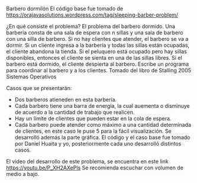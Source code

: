 Barbero dormilón
El código base fue tomado de https://orajavasolutions.wordpress.com/tag/sleeping-barber-problem/

¿En qué consiste el problema? 
El problema del barbero dormido. Una barbería consta de una sala de espera con n sillas y una sala de barbero con una silla de barbero. Si no hay clientes que atender, el barbero se va a dormir. Si un cliente ingresa a la barbería y todas las sillas están ocupadas, el cliente abandona la tienda. Si el peluquero está ocupado pero hay sillas disponibles, entonces el cliente se sienta en una de las sillas libres. Si el barbero está dormido, el cliente despierta al barbero. Escribe un programa para coordinar al barbero y a los clientes.
Tomado del libro de Stalling 2005 Sistemas Operativos

Casos que se presentarán:
- Dos barberos atieneden en esta barbería.
- Cada barbero tiene una barra de energía, la cual auementa o disminuye de acuerdo a la cantidad de trabajo que realicen.
- Hay un límite de clientes que pueden estar en la cola de espera.
- Cada barbero puede atender como máximo a una cantidad determinada de clientes, en este caso le puse 5 para la fácil visualización.
Se desarrolló además la parte gráfica.
El código y el caso base fue tomado por Daniel Huaita y yo, posteriormente cada uno desarrolló distintos casos.

El video del desarrollo de este problema, se encuentra en este link https://youtu.be/P_XH2AXePls Se recomienda escuchar con volumen de medio a bajo.
